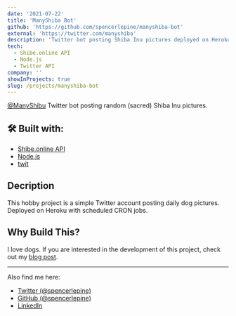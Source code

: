 ```yaml
---
date: '2021-07-22'
title: 'ManyShiba Bot'
github: 'https://github.com/spencerlepine/manyshiba-bot'
external: 'https://twitter.com/manyshiba'
description: 'Twitter bot posting Shiba Inu pictures deployed on Heroku'
tech:
  - Shibe.online API
  - Node.js
  - Twitter API
company: ''
showInProjects: true
slug: /projects/manyshiba-bot
---
```


[@ManyShibu](https://twitter.com/manyshiba) Twitter bot posting random (sacred) Shiba Inu pictures.

## 🛠️ Built with:
 - [Shibe.online API](https://shibe.online/)
 - [Node.js](https://nodejs.org/)
 - [twit](https://www.npmjs.com/package/twit)
## Decription
This hobby project is a simple Twitter account posting daily dog pictures. Deployed on Heroku with scheduled CRON jobs.
## Why Build This?

I love dogs. If you are interested in the development of this project, check out my [blog post](/blog/manyshiba-the-worlds-greatest-twitter-bot).

---

Also find me here:
* [Twitter (@spencerlepine)](https://twitter.com/SpencerLepine)
* [GitHub (@spencerlepine)](https://github.com/spencerlepine)
* [LinkedIn](https://www.linkedin.com/in/spencer-lepine/)
